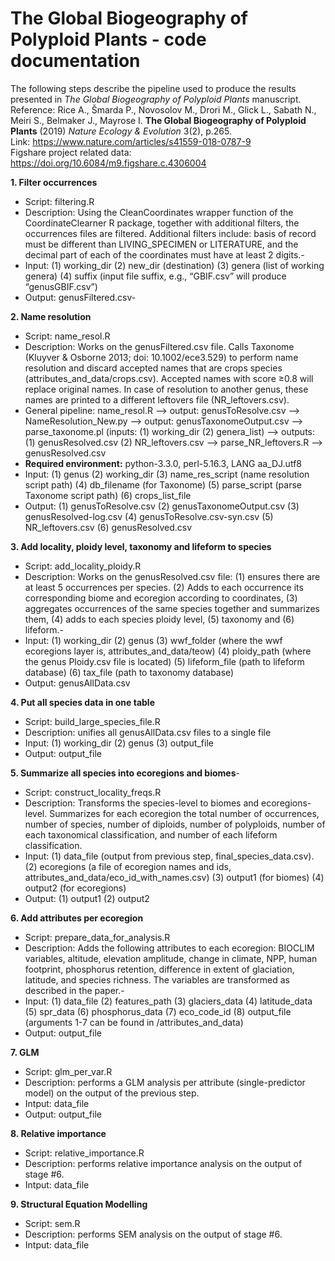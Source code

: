 # The Global Biogeography of Polyploid Plants - code documentation 

The following steps describe the pipeline used to produce the results presented in _The Global Biogeography of Polyploid Plants_ manuscript.
<br>Reference: Rice A., Šmarda P., Novosolov M., Drori M., Glick L., Sabath N., Meiri S., Belmaker J., Mayrose I. **The Global Biogeography of Polyploid Plants** (2019) _Nature Ecology & Evolution_ 3(2), p.265.
<br>Link:  https://www.nature.com/articles/s41559-018-0787-9
<br>Figshare project related data: https://doi.org/10.6084/m9.figshare.c.4306004

**1. Filter occurrences**  
- Script: filtering.R
- Description: Using the CleanCoordinates wrapper function of the CoordinateClearner R package, together with additional filters, the occurrences files are filtered. Additional filters include: basis of record must be different than LIVING_SPECIMEN or LITERATURE, and the decimal part of each of the coordinates must have at least 2 digits.- 
- Input: 	(1) working_dir	(2) new_dir (destination) (3) genera (list of working genera) (4) suffix (input file suffix, e.g., “GBIF.csv” will produce “genusGBIF.csv”)
- Output: genusFiltered.csv- 
  
**2. Name resolution**  
- Script: name_resol.R  
- Description: Works on the genusFiltered.csv file. Calls Taxonome (Kluyver & Osborne 2013; doi: 10.1002/ece3.529) to perform name resolution and discard accepted names that are crops species (attributes_and_data/crops.csv). Accepted names with score ≥0.8 will replace original names. In case of resolution to another genus, these names are printed to a different leftovers file (NR_leftovers.csv).
- General pipeline: name_resol.R --> output: genusToResolve.csv --> NameResolution_New.py --> output: genusTaxonomeOutput.csv --> parse_taxonome.pl (inputs: (1) working_dir (2) genera_list) --> outputs: (1) genusResolved.csv (2) NR_leftovers.csv --> parse_NR_leftovers.R --> genusResolved.csv  
- **Required environment:** python-3.3.0, perl-5.16.3, LANG aa_DJ.utf8  
- Input:	(1) genus (2) working_dir (3) name_res_script (name resolution script path) (4) db_filename (for Taxonome) (5) parse_script (parse Taxonome script path) (6) crops_list_file  
- Output: (1) genusToResolve.csv	(2) genusTaxonomeOutput.csv 	(3) genusResolved-log.csv (4) genusToResolve.csv-syn.csv 	(5) NR_leftovers.csv (6) genusResolved.csv  
  
**3. Add locality, ploidy level, taxonomy and lifeform to species**  
- Script: add_locality_ploidy.R  
- Description: Works on the genusResolved.csv file: (1) ensures there are at least 5 occurrences per species. (2) Adds to each occurrence its corresponding biome and ecoregion according to coordinates, (3) aggregates occurrences of the same species together and summarizes them, (4) adds to each species ploidy level, (5) taxonomy and (6) lifeform.- 
- Input:	(1) working_dir  (2) genus (3) wwf_folder (where the wwf ecoregions layer is, attributes_and_data/teow) (4) ploidy_path (where the genus Ploidy.csv file is located) (5) lifeform_file (path to lifeform database) (6) tax_file (path to taxonomy database)  
- Output:	genusAllData.csv  
  
**4. Put all species data in one table**  
- Script: build_large_species_file.R  
- Description: unifies all genusAllData.csv files to a single file  
- Input:	(1) working_dir  (2) genus  (3) output_file  
- Output: output_file  
  
**5. Summarize all species into ecoregions and biomes**- 
- Script: construct_locality_freqs.R  
- Description: Transforms the species-level to biomes and ecoregions-level. Summarizes for each ecoregion the total number of occurrences, number of species, number of diploids, number of polyploids, number of each taxonomical classification, and number of each lifeform classification.  
- Input: (1) data_file (output from previous step, final_species_data.csv). (2) ecoregions (a file of ecoregion names and ids, attributes_and_data/eco_id_with_names.csv) (3) output1 (for biomes) (4) output2 (for ecoregions)  
- Output: (1) output1 (2) output2  
  
**6. Add attributes per ecoregion**  
- Script: prepare_data_for_analysis.R  
- Description: Adds the following attributes to each ecoregion: BIOCLIM variables, altitude, elevation amplitude, change in climate, NPP, human footprint, phosphorus retention, difference in extent of glaciation, latitude, and species richness. The variables are transformed as described in the paper.- 
- Input: (1) data_file (2) features_path (3) glaciers_data  (4) latitude_data (5) spr_data (6) phosphorus_data (7) eco_code_id (8) output_file (arguments 1-7 can be found in /attributes_and_data)  
- Output: output_file  
  
**7. GLM**  
- Script: glm_per_var.R  
- Description: performs a GLM analysis per attribute (single-predictor model) on the output of the previous step.  
- Intput: data_file  
- Output: output_file  
  
**8. Relative importance**  
- Script: relative_importance.R  
- Description: performs relative importance analysis on the output of stage #6.  
- Intput: data_file  
  
**9. Structural Equation Modelling**  
- Script: sem.R  
- Description: performs SEM analysis on the output of stage #6.  
- Intput: data_file  
